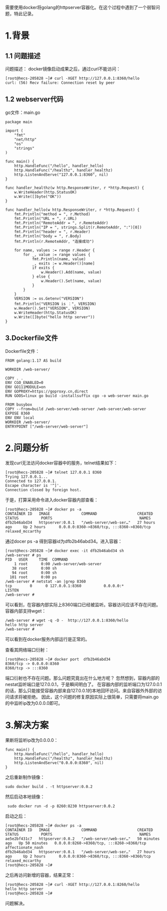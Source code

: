 需要使用docker将golang的httpserver容器化。在这个过程中遇到了一个弱智问题，特此记录。
# 1.背景
## 1.1 问题描述
问题描述：
docker镜像启动成果之后，通过curl不能访问：
```
[root@hecs-205828 ~]# curl -XGET http://127.0.0.1:8360/hello
curl: (56) Recv failure: Connection reset by peer
```

## 1.2 webserver代码
go文件：main.go
```
package main

import (
	"fmt"
	"net/http"
	"os"
	"strings"
)

func main() {
	http.HandleFunc("/hello", handler_hello)
	http.HandleFunc("/healthz", handler_healthz)
	http.ListenAndServe("127.0.0.1:8360", nil)
}

func handler_healthz(w http.ResponseWriter, r *http.Request) {
	w.WriteHeader(http.StatusOK)
	w.Write([]byte("OK"))
}

func handler_hello(w http.ResponseWriter, r *http.Request) {
	fmt.Println("method = ", r.Method)
	fmt.Println("URL = ", r.URL)
	fmt.Println("RemoteAddr = ", r.RemoteAddr)
	fmt.Println("IP = ", strings.Split(r.RemoteAddr, ":")[0])
	fmt.Println("header = ", r.Header)
	fmt.Println("body = ", r.Body)
	fmt.Println(r.RemoteAddr, "连接成功")

	for name, values := range r.Header {
		for _, value := range values {
			fmt.Println(name, value)
			_, exits := w.Header()[name]
			if exits {
				w.Header().Add(name, value)
			} else {
				w.Header().Set(name, value)
			}
		}
	}
	VERSION := os.Getenv("VERSION")
	fmt.Println("VERSION is ：", VERSION)
	w.Header().Set("VERSION", VERSION)
	w.WriteHeader(http.StatusOK)
	w.Write([]byte("hello http server"))
}
```

## 3.Dockerfile文件
Dockerfile文件：
```
FROM golang:1.17 AS build

WORKDIR /web-server/

COPY . .
ENV CGO_ENABLED=0
ENV GO111MODULE=on
ENV GOPROXY=https://goproxy.cn,direct
RUN GOOS=linux go build -installsuffix cgo -o web-server main.go

FROM busybox
COPY --from=build /web-server/web-server /web-server/web-server
EXPOSE 8360
ENV ENV local
WORKDIR /web-server/
ENTRYPOINT ["/web-server/web-server"]
```

# 2.问题分析
发现curl无法访问docker容器中的服务，telnet结果如下：
```
[root@hecs-205828 ~]# telnet 127.0.0.1 8360
Trying 127.0.0.1...
Connected to 127.0.0.1.
Escape character is '^]'.
Connection closed by foreign host.
```

于是，打算采用命令进入docker容器内部查看：

```
[root@hecs-205828 ~]# docker ps -a
CONTAINER ID   IMAGE              COMMAND                  CREATED          STATUS          PORTS                                       NAMES
dfb2b46abd34   httpserver:0.0.1   "/web-server/web-ser…"   27 hours ago     Up 2 hours      0.0.0.0:8360->8360/tcp, :::8360->8360/tcp   relaxed_mccarthy
```
通过docer ps -a 得到容器id为dfb2b46abd34。进入容器：
```
[root@hecs-205828 ~]# docker exec -it dfb2b46abd34 sh
/web-server # ps 
PID   USER     TIME  COMMAND
    1 root      0:00 /web-server/web-server
   38 root      0:00 sh
   94 root      0:00 sh
  101 root      0:00 ps
/web-server # netstat -an |grep 8360
tcp        0      0 127.0.0.1:8360          0.0.0.0:*               LISTEN      
/web-server #
```
可以看到，在容器内部实际上8360端口已经被监听。容器访问应该不存在问题。
容器内部支持wget：
```
/web-server # wget -q -O -  http://127.0.0.1:8360/hello
hello http server
/web-server # 
```
可以看到在docker服务内部运行是正常的。

查看其网络端口衍射：
```
[root@hecs-205828 ~]# docker port  dfb2b46abd34 
8360/tcp -> 0.0.0.0:8360
8360/tcp -> :::8360
```
端口衍射也不存在问题。那么问题究竟出在什么地方呢？
忽然想到，容器内部的nestat监听端口是127.0.0.1，于是瞬间明白了。
在容器内部的监听端口为127.0.0.1的话，那么只能接受容器内部来自127.0.0.1的本地回环访问。来自容器外外部的访问请求将被拒绝。
因此，这个问题的修复原因实际上很简单，只需要将main.go的中监听ip改为0.0.0.0即可。

# 3.解决方案
果断将监听ip改为0.0.0.0：
```
func main() {
	http.HandleFunc("/hello", handler_hello)
	http.HandleFunc("/healthz", handler_healthz)
	http.ListenAndServe("0.0.0.0:8360", nil)
}
```
之后重新制作镜像：
```
sudo docker build . -t httpserver:0.0.2
```
然后启动本地镜像：
```
 sudo docker run -d -p 8260:8230 httpserver:0.0.2
```
启动之后：
```
[root@hecs-205828 ~]# docker ps -a
CONTAINER ID   IMAGE              COMMAND                  CREATED          STATUS          PORTS                                       NAMES
ae5e2bf431c7   httpserver:0.0.2   "/web-server/web-ser…"   50 minutes ago   Up 50 minutes   0.0.0.0:8260->8360/tcp, :::8260->8360/tcp   affectionate_nash
dfb2b46abd34   httpserver:0.0.1   "/web-server/web-ser…"   27 hours ago     Up 2 hours      0.0.0.0:8360->8360/tcp, :::8360->8360/tcp   relaxed_mccarthy
[root@hecs-205828 ~]# 
```
之后再访问新增的容器，结果正常：
```
[root@hecs-205828 ~]# curl -XGET http://127.0.0.1:8260/hello
hello http server
[root@hecs-205828 ~]# 
```
问题解决。

